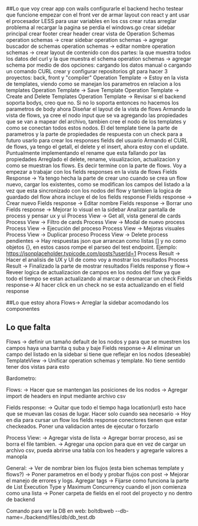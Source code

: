 ##Lo que voy
crear app con wails
configurarle el backend hecho
testear que funcione
empezar con el front ver de armar layout con react y ant
usar el procesador LESS para usar variables en los css
crear rutas
arreglar problema al recargar la pagina se perdia el windows.go
crear sidebar principal
crear footer
crear header
crear vista de Operation Schemas
operation schemas -> crear sidebar
operation schemas -> agregar buscador de schemas
operation schemas -> editar nombre
operation schemas -> crear layout de contenido con dos partes: la que muestra todos los datos del curl y la que muestra el schema
operation schemas -> agregar schema por medio de dos opciones: cargando los datos manual o cargando un comando CURL
crear y configurar repositorios git para hacer 3 proyectos: back, front y "compiler"
Operation Template -> Estoy en la vista de templates, viendo como se manejan los parametros en relacion a los templates
Operation Template -> Save Template
Operation Template -> Create and Delete Templates
Operation Template -> Revisar si el backend soporta bodys, creo que no. Si no lo soporta entonces no hacemos los parametros de body ahora
Diseñar el layout de la vista de flows
Armando la vista de flows, ya cree el nodo input que se va agregando las propiedades que se van a mapear del archivo, tambien cree el nodo de los templates y como se conectan todos estos nodos. El del template tiene la parte de parametros y la parte de propiedades de respuesta con un check para a futuro usarlo para crear los responses fields del usuario
Armando el CURL de flows, ya tengo el getall, el delete y el insert, ahora estoy con el update. Puntualmente implementando el rename que esta fallando por las propiedades
Arreglado el delete, rename, visualizacion, actualizacion y como se muestran los flows. Es decir termine con la parte de flows.
Voy a empezar a trabajar con los fields responses en la vista de flows
Fields Response -> Ya tengo hecha la parte de crear uno cuando se crea un flow nuevo, cargar los existentes, como se modifican los campos del listado a la vez que esta sincronizado con los nodos del flow y tambien la logica de guardado del flow ahora incluye el de los fields response
Fields response -> Crear nuevo
Fields response -> Editar nombre
Fields response -> Borrar uno
Fields response -> Mejorar lo visual en la sidebar
Analizar pantalla de process y pensar ux y ui
Process View -> Get all, vista general de cards
Process View -> Filtro de cards
Process View -> Modal de nuevo process
Process View -> Ejecución del proceso
Process View -> Mejoras visuales
Process View -> Duplicar proceso
Process View -> Delete process pendientes
-> Hay respuestas json que arrancan como listas [] y no como objetos {}, en estos casos rompe el parseo del test endpoint. Ejemplo: https://jsonplaceholder.typicode.com/posts?userId=1
Process Result -> Hacer el analisis de UX y UI de como voy a mostrar los resultados
Process Result -> Finalizado la parte de mostrar resultados
Fields response y flow-> Reveer logica de actualizacion de campos en los nodos del flow ya que todo el tiempo se estan actualizando al marcar o desmarcar un check
Fields response-> Al hacer click en un check no se esta actualizando en el field response

##Lo que estoy ahora
Flows-> Arreglar la sidebar acomodando los componentes

## Lo que falta
Flows -> definir un tamaño default de los nodos y para que se muestren los campos haya una barrita q suba y baje
Fields response-> Al eliminar un campo del listado en la sidebar si tiene que reflejar en los nodos (deseable)
TemplateView -> Unificar operation schemas y template. No tiene sentido tener dos vistas para esto


Bardometro:

Flows:
    -> Hacer que se mantengan las posiciones de los nodos
    -> Agregar import de headers en input mediante archivo csv

Fields response:
    -> Quitar que todo el tiempo haga location(url) esto hace que se muevan las cosas de lugar. Hacer solo cuando sea necesario
    -> Hoy en dia para cursar un flow los fields response conectores tienen que estar checkeados. Poner una validacion antes de ejecutar o forzarlo

Process View:
    -> Agregar vista de lista
    -> Agregar borrar proceso, asi se borra el file tambien.
    -> Agregar una opcion para que en vez de cargar un archivo csv, pueda abrirse una tabla con los headers y agregarle valores a manopla

General:
    -> Ver de nombrar bien los flujos (esta bien schemas template y flows?)
    -> Poner parametros en el body y probar flujos con post
    -> Mejorar el manejo de errores y logs. Agregar tags 
    -> Fijarse como funciona la parte de List Execution Type y Maximum Concurrency cuando el json comienza como una lista
    -> Poner carpeta de fields en el root del proyecto y no dentro de backend


Comando para ver la DB en web:
boltdbweb --db-name=./backend/files/db/db_test.db